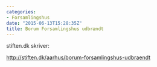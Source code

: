 ```yaml
---
categories:
- Forsamlingshus
date: "2015-06-13T15:28:35Z"
title: Borum Forsamlingshus udbrændt
---
```


stiften.dk skriver:

http://stiften.dk/aarhus/borum-forsamlingshus-udbraendt